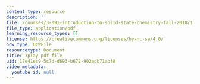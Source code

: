 ```yaml
---
content_type: resource
description: ''
file: /courses/3-091-introduction-to-solid-state-chemistry-fall-2018/17e41ec95c7dd693b672902adb71abf8_DYc1LmhRkm4.pdf
file_type: application/pdf
learning_resource_types: []
license: https://creativecommons.org/licenses/by-nc-sa/4.0/
ocw_type: OCWFile
resourcetype: Document
title: 3play pdf file
uid: 17e41ec9-5c7d-d693-b672-902adb71abf8
video_metadata:
  youtube_id: null
---
```

